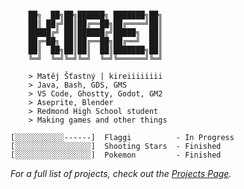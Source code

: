 ```

    ██╗  ██╗██╗██████╗ ███████╗██╗
    ██║ ██╔╝██║██╔══██╗██╔════╝██║
    █████╔╝ ██║██████╔╝█████╗  ██║
    ██╔═██╗ ██║██╔══██╗██╔══╝  ██║
    ██║  ██╗██║██║  ██║███████╗██║
    ╚═╝  ╚═╝╚═╝╚═╝  ╚═╝╚══════╝╚═╝

    > Matěj Šťastný | kireiiiiiiii
    > Java, Bash, GDS, GMS
    > VS Code, Ghostty, Godot, GM2
    > Aseprite, Blender
    > Redmond High School student
    > Making games and other things

```

```
[░░░░░░░░░░░------]  Flaggi          - In Progress
[░░░░░░░░░░░░░░░░░]  Shooting Stars  - Finished
[░░░░░░░░░░░░░░░░░]  Pokemon         - Finished
```

_For a full list of projects, check out the [Projects Page](https://github.com/kireiiiiiiii/kireiiiiiiii/blob/main/PROJECTS.md)._
